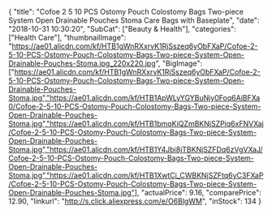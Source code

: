 {
	"title": "Cofoe 2 5 10 PCS Ostomy Pouch Colostomy Bags Two-piece System Open Drainable Pouches Stoma Care Bags with Baseplate",
	"date": "2018-10-31 10:30:20",
	"SubCat": ["Beauty & Health"],
	"categories": ["Health Care"],
	"thumbnailImage": "https://ae01.alicdn.com/kf/HTB1gWnRXxrvK1RjSszeq6yObFXaP/Cofoe-2-5-10-PCS-Ostomy-Pouch-Colostomy-Bags-Two-piece-System-Open-Drainable-Pouches-Stoma.jpg_220x220.jpg",
	"BigImage": ["https://ae01.alicdn.com/kf/HTB1gWnRXxrvK1RjSszeq6yObFXaP/Cofoe-2-5-10-PCS-Ostomy-Pouch-Colostomy-Bags-Two-piece-System-Open-Drainable-Pouches-Stoma.jpg","https://ae01.alicdn.com/kf/HTB1ApWLyYGYBuNjy0Foq6AiBFXa0/Cofoe-2-5-10-PCS-Ostomy-Pouch-Colostomy-Bags-Two-piece-System-Open-Drainable-Pouches-Stoma.jpg","https://ae01.alicdn.com/kf/HTB1bmqKiQZmBKNjSZPiq6xFNVXaj/Cofoe-2-5-10-PCS-Ostomy-Pouch-Colostomy-Bags-Two-piece-System-Open-Drainable-Pouches-Stoma.jpg","https://ae01.alicdn.com/kf/HTB1Y4Jbi8jTBKNjSZFDq6zVgVXaJ/Cofoe-2-5-10-PCS-Ostomy-Pouch-Colostomy-Bags-Two-piece-System-Open-Drainable-Pouches-Stoma.jpg","https://ae01.alicdn.com/kf/HTB1XwtCi_CWBKNjSZFtq6yC3FXaP/Cofoe-2-5-10-PCS-Ostomy-Pouch-Colostomy-Bags-Two-piece-System-Open-Drainable-Pouches-Stoma.jpg"],
	"actualPrice": 9.16,
	"comparePrice": 12.90,
	"linkurl": "http://s.click.aliexpress.com/e/O6BlgWM",
	"inStock": 134
}
